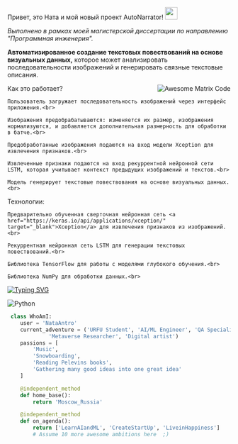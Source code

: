 Привет, это Ната и мой новый проект AutoNarrator! <img src="https://media.giphy.com/media/hvRJCLFzcasrR4ia7z/giphy.gif" width="28px" height="28px">
<p>
<i>Выполнено в рамках моей магистерской диссертации по направлению "Программная инженерия". </i>
<p>
<b>Автоматизированное создание текстовых повествований на основе визуальных данных,</b> которое может анализировать последовательности изображений и генерировать связные текстовые описания.
<p>
<img src='https://github.com/MarikIshtar007/MarikIshtar007/blob/master/images/matrix.gif' alt='Awesome Matrix Code' align='right'/>
<p>
Как это работает?
<p>

    Пользователь загружает последовательность изображений через интерфейс приложения.<br>

    Изображения предобрабатываются: изменяется их размер, изображения нормализуются, и добавляется дополнительная размерность для обработки в батче.<br>

    Предобработанные изображения подаются на вход модели Xception для извлечения признаков.<br>

    Извлеченные признаки подаются на вход рекуррентной нейронной сети LSTM, которая учитывает контекст предыдущих изображений и текстов.<br>

    Модель генерирует текстовые повествования на основе визуальных данных.<br>

<p>
Технологии:
<p>

    Предварительно обученная сверточная нейронная сеть <a href="https://keras.io/api/applications/xception/" target="_blank">Xception</a> для извлечения признаков из изображений.<br>

    Рекуррентная нейронная сеть LSTM для генерации текстовых повествований.<br>

    Библиотека TensorFlow для работы с моделями глубокого обучения.<br>

    Библиотека NumPy для обработки данных.<br>

<p>

[![Typing SVG](https://readme-typing-svg.herokuapp.com?color=%2336BCF7&lines=Seq+2+Seq)](https://git.io/typing-svg)
 
 ![Python](https://img.shields.io/badge/python-3670A0?style=for-the-badge&logo=python&logoColor=ffdd54)

```python
 class WhoAmI:
    user = 'NataAntro'
    current_adventure = ('URFU Student', 'AI/ML Engineer', 'QA Specialist (BaccaSoft)', 
			 'Metaverse Researcher', 'Digital artist')
    passions = [
        'Music',
        'Snowboarding',
        'Reading Pelevins books',
        'Gathering many good ideas into one great idea'
    ]

    @independent_method
    def home_base():
        return 'Moscow_Russia'

    @independent_method
    def on_agenda():
        return ['LearnAIandML', 'CreateStartUp', 'LiveinHappiness']
        # Assume 10 more awesome ambitions here  ;)

	
 ```
